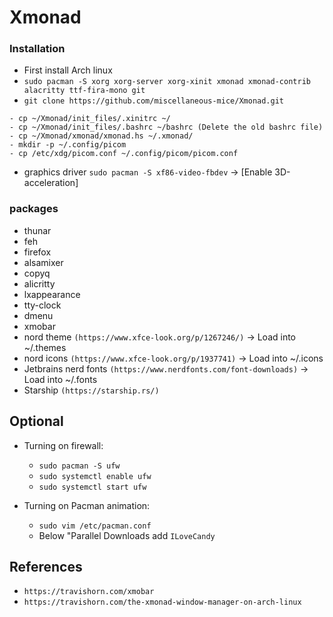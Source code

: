 # Xmonad

### Installation
- First install Arch linux
- ```sudo pacman -S xorg xorg-server xorg-xinit xmonad xmonad-contrib alacritty ttf-fira-mono git```
- ```git clone https://github.com/miscellaneous-mice/Xmonad.git```
```
- cp ~/Xmonad/init_files/.xinitrc ~/
- cp ~/Xmonad/init_files/.bashrc ~/bashrc (Delete the old bashrc file)
- cp ~/Xmonad/xmonad/xmonad.hs ~/.xmonad/
- mkdir -p ~/.config/picom
- cp /etc/xdg/picom.conf ~/.config/picom/picom.conf
```
- graphics driver ```sudo pacman -S xf86-video-fbdev``` -> [Enable 3D-acceleration]

### packages
- thunar
- feh
- firefox
- alsamixer
- copyq
- alicritty
- lxappearance
- tty-clock
- dmenu
- xmobar
- nord theme ```(https://www.xfce-look.org/p/1267246/)``` -> Load into ~/.themes
- nord icons ```(https://www.xfce-look.org/p/1937741)```  -> Load into ~/.icons
- Jetbrains nerd fonts ```(https://www.nerdfonts.com/font-downloads)``` -> Load into ~/.fonts
- Starship ```(https://starship.rs/)```

## Optional 
- Turning on firewall: 
  - ```sudo pacman -S ufw```
  - ```sudo systemctl enable ufw```
  - ```sudo systemctl start ufw```
  
- Turning on Pacman animation:
  - ```sudo vim /etc/pacman.conf```
  - Below "Parallel Downloads add ```ILoveCandy```

## References
- ```https://travishorn.com/xmobar```
- ```https://travishorn.com/the-xmonad-window-manager-on-arch-linux```
